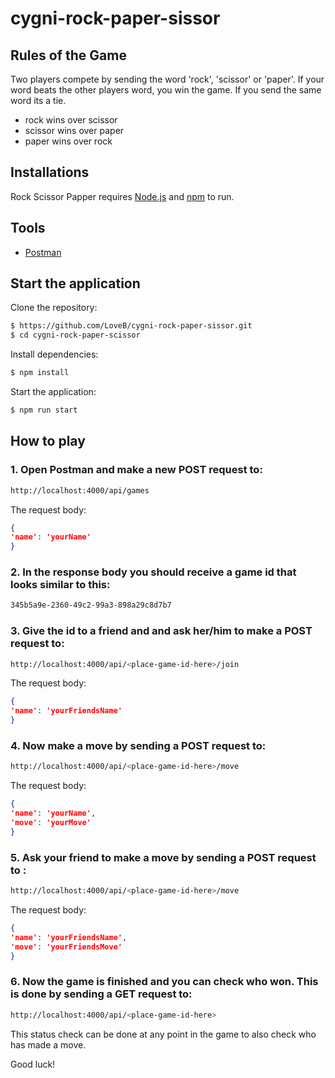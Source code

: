 # cygni-rock-paper-sissor


## Rules of the Game
Two players compete by sending the word 'rock', 'scissor' or 'paper'. If your word beats the other players word, you win the game. If you send the same word its a tie.
- rock wins over scissor
- scissor wins over paper
- paper wins over rock

## Installations

Rock Scissor Papper requires [Node.js](https://nodejs.org/) and [npm](https://www.npmjs.com/) to run.

## Tools
  - [Postman](https://www.getpostman.com/downloads/)

## Start the application
Clone the repository:
```sh
$ https://github.com/LoveB/cygni-rock-paper-sissor.git
$ cd cygni-rock-paper-scissor
```
Install dependencies:
```sh
$ npm install
```
Start the application:
```sh
$ npm run start
```

## How to play

### 1. Open Postman and make a new POST request to:
```sh
http://localhost:4000/api/games
```
The request body:
```json
{ 
'name': 'yourName' 
}
```
### 2. In the response body you should receive a game id that looks similar to this:
```sh
345b5a9e-2360-49c2-99a3-898a29c8d7b7
```
### 3. Give the id to a friend and and ask her/him to make a POST request to:
```sh
http://localhost:4000/api/<place-game-id-here>/join
```
The request body:
```json
{ 
'name': 'yourFriendsName' 
}
```
### 4. Now make a move by sending a POST request to:
```sh
http://localhost:4000/api/<place-game-id-here>/move
```
The request body:
```json
{
'name': 'yourName',
'move': 'yourMove'
}
```
### 5. Ask your friend to make a move by sending a POST request to :
```sh
http://localhost:4000/api/<place-game-id-here>/move
```
The request body:
```json
{
'name': 'yourFriendsName',
'move': 'yourFriendsMove'
}
```
### 6. Now the game is finished and you can check who won. This is done by sending a GET request to:
```sh
http://localhost:4000/api/<place-game-id-here>
```
This status check can be done at any point in the game to also check who has made a move.

Good luck!